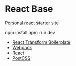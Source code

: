 # React Base

Personal react starter site

npm install
npm run dev

- [React Transform Boilerplate](https://github.com/gaearon/react-transform-boilerplate)
- [Webpack](http://webpack.github.io/)
- [React](http://facebook.github.io/react/)
- [PostCSS](https://github.com/postcss/)
